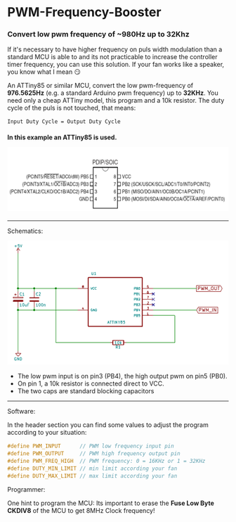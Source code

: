 # PWM-Frequency-Booster
### Convert low pwm frequency of  ~980Hz up to 32Khz

If it's necessary to have higher frequency on puls width modulation than a standard MCU is able to and its not practicable to increase the controller timer frequency, you can use this solution.
If your fan works like a speaker, you know what I mean :smirk:

An ATTiny85 or similar MCU, convert the low pwm-frequency of **976.5625Hz** (e.g. a standard Arduino pwm frequency) up to
**32KHz**. You need only a cheap ATTiny model, this program and a 10k resistor. The duty cycle of the puls is not touched, that means:
````
Input Duty Cycle = Output Duty Cycle
````
#### In this example an ATTiny85 is used. <p align="left"><img src="img/attinyx5.png" width="550"/></p>

---
Schematics:

<p align="left"><img src="img/schematic.png" width="550"/></p>

 * The low pwm input is on pin3 (PB4), the high output pwm on pin5 (PB0).
 * On pin 1, a 10k resistor is connected direct to VCC.
 * The two caps are standard	blocking capacitors
  
---
Software:

In the header section you can find some values to adjust the program according to your situation:
```c++
#define PWM_INPUT      // PWM low frequency input pin
#define PWM_OUTPUT     // PWM high frequency output pin
#define PWM_FREQ_HIGH  // PWM frequency: 0 = 16KHz or 1 = 32KHz
#define DUTY_MIN_LIMIT // min limit according your fan 
#define DUTY_MAX_LIMIT // max limit according your fan
```
Programmer:

One hint to program the MCU: Its important to erase the **Fuse Low Byte CKDIV8** of the MCU to get 8MHz Clock frequency!

